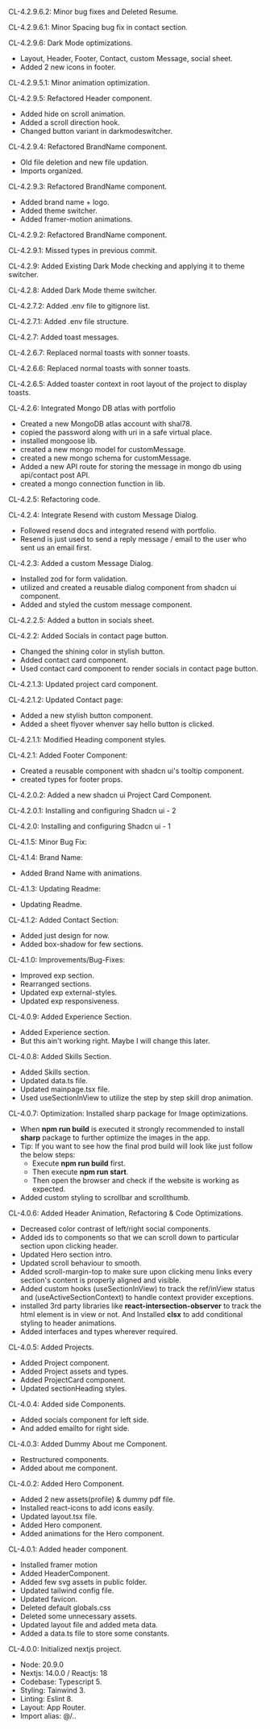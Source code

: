 CL-4.2.9.6.2: Minor bug fixes and Deleted Resume.

CL-4.2.9.6.1: Minor Spacing bug fix in contact section.

CL-4.2.9.6: Dark Mode optimizations.
- Layout, Header, Footer, Contact, custom Message, social sheet.
- Added 2 new icons in footer.

CL-4.2.9.5.1: Minor animation optimization.

CL-4.2.9.5: Refactored Header component.
- Added hide on scroll animation.
- Added a scroll direction hook.
- Changed button variant in darkmodeswitcher.

CL-4.2.9.4: Refactored BrandName component.
- Old file deletion and new file updation.
- Imports organized.

CL-4.2.9.3: Refactored BrandName component.
- Added brand name + logo.
- Added theme switcher.
- Added framer-motion animations.

CL-4.2.9.2: Refactored BrandName component.

CL-4.2.9.1: Missed types in previous commit. 

CL-4.2.9: Added Existing Dark Mode checking and applying it to theme switcher.

CL-4.2.8: Added Dark Mode theme switcher.

CL-4.2.7.2: Added .env file to gitignore list.

CL-4.2.7.1: Added .env file structure.

CL-4.2.7: Added toast messages.

CL-4.2.6.7: Replaced normal toasts with sonner toasts.

CL-4.2.6.6: Replaced normal toasts with sonner toasts.

CL-4.2.6.5: Added toaster context in root layout of the project to display toasts.

CL-4.2.6: Integrated Mongo DB atlas with portfolio
- Created a new MongoDB atlas account with shal78.
- copied the password along with uri in a safe virtual place.
- installed mongoose lib.
- created a new mongo model for customMessage.
- created a new mongo schema for customMessage.
- Added a new API route for storing the message in mongo db using api/contact post API.
- created a mongo connection function in lib.

CL-4.2.5: Refactoring code.

CL-4.2.4: Integrate Resend with custom Message Dialog.
- Followed resend docs and integrated resend with portfolio.
- Resend is just used to send a reply message / email to the user who sent us an email first.

CL-4.2.3: Added a custom Message Dialog.
- Installed zod for form validation.
- utilized and created a reusable dialog component from shadcn ui component.
- Added and styled the custom message component.

CL-4.2.2.5: Added a button in socials sheet.

CL-4.2.2: Added Socials in contact page button.
- Changed the shining color in stylish button.
- Added contact card component.
- Used contact card component to render socials in contact page button.

CL-4.2.1.3: Updated project card component.

CL-4.2.1.2: Updated Contact page:
- Added a new stylish button component.
- Added a sheet flyover whenver say hello button is clicked.

CL-4.2.1.1: Modified Heading component styles.

CL-4.2.1: Added Footer Component:
- Created a reusable component with shadcn ui's tooltip component.
- created types for footer props.

CL-4.2.0.2: Added a new shadcn ui Project Card Component.

CL-4.2.0.1: Installing and configuring Shadcn ui - 2

CL-4.2.0: Installing and configuring Shadcn ui - 1

CL-4.1.5: Minor Bug Fix:

CL-4.1.4: Brand Name:
- Added Brand Name with animations.

CL-4.1.3: Updating Readme:
- Updating Readme.

CL-4.1.2: Added Contact Section:
- Added just design for now.
- Added box-shadow for few sections.


CL-4.1.0: Improvements/Bug-Fixes:
- Improved exp section.
- Rearranged sections.
- Updated exp external-styles.
- Updated exp responsiveness.


CL-4.0.9: Added Experience Section.
- Added Experience section. 
- But this ain't working right. Maybe I will change this later.

CL-4.0.8: Added Skills Section.
- Added Skills section.
- Updated data.ts file.
- Updated mainpage.tsx file.
- Used useSectionInView to utilize the step by step skill drop animation.

CL-4.0.7: Optimization: Installed sharp package for Image optimizations.
- When **npm run build** is executed it strongly recommended to install **sharp** package to further optimize the images in the app.
- Tip: If you want to see how the final prod build will look like just follow the below steps:
    - Execute **npm run build** first.
    - Then execute **npm run start**.
    - Then open the browser and check if the website is working as expected.
- Added custom styling to scrollbar and scrollthumb.

CL-4.0.6: Added Header Animation, Refactoring & Code Optimizations.
- Decreased color contrast of left/right social components.
- Added ids to components so that we can scroll down to particular section upon clicking header.
- Updated Hero section intro.
- Updated scroll behaviour to smooth.
- Added scroll-margin-top to make sure upon clicking menu links every section's content is properly aligned and visible. 
- Added custom hooks (useSectionInView) to track the ref/inView status and (useActiveSectionContext) to handle context provider exceptions.
- installed 3rd party libraries like **react-intersection-observer** to track the html element is in view or not. And Installed **clsx** to add conditional styling to header animations. 
- Added interfaces and types wherever required.

CL-4.0.5: Added Projects.
- Added Project component.
- Added Project assets and types.
- Added ProjectCard component.
- Updated sectionHeading styles.


CL-4.0.4: Added side Components.
- Added socials component for left side.
- And added emailto for right side.


CL-4.0.3: Added Dummy About me Component.
- Restructured components.
- Added about me component.


CL-4.0.2: Added Hero Component.
- Added 2 new assets(profile) & dummy pdf file.
- Installed react-icons to add icons easily.
- Updated layout.tsx file.
- Added Hero component.
- Added animations for the Hero component.


CL-4.0.1: Added header component.
- Installed framer motion
- Added HeaderComponent.
- Added few svg assets in public folder.
- Updated tailwind config file.
- Updated favicon.
- Deleted default globals.css
- Deleted some unnecessary assets.
- Updated layout file and added meta data.
- Added a data.ts file to store some constants.

CL-4.0.0: Initialized nextjs project.
- Node: 20.9.0
- Nextjs: 14.0.0 / Reactjs: 18
- Codebase: Typescript 5.
- Styling: Tainwind 3.
- Linting: Eslint 8.
- Layout: App Router.
- Import alias: @/..